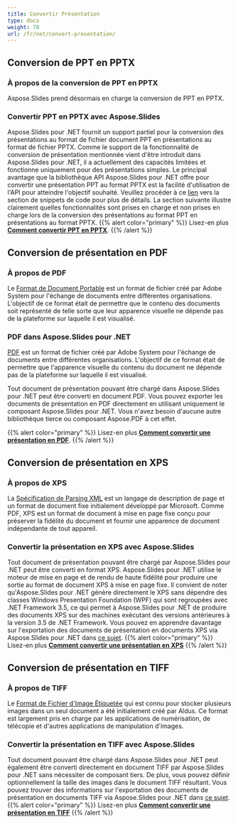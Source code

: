 ```yaml
---
title: Convertir Présentation
type: docs
weight: 70
url: /fr/net/convert-presentation/
---
```


## **Conversion de PPT en PPTX**
### **À propos de la conversion de PPT en PPTX**
Aspose.Slides prend désormais en charge la conversion de PPT en PPTX.
### **Convertir PPT en PPTX avec Aspose.Slides**
Aspose.Slides pour .NET fournit un support partiel pour la conversion des présentations au format de fichier document PPT en présentations au format de fichier PPTX. Comme le support de la fonctionnalité de conversion de présentation mentionnée vient d'être introduit dans Aspose.Slides pour .NET, il a actuellement des capacités limitées et fonctionne uniquement pour des présentations simples. Le principal avantage que la bibliothèque API Aspose.Slides pour .NET offre pour convertir une présentation PPT au format PPTX est la facilité d'utilisation de l'API pour atteindre l'objectif souhaité. Veuillez procéder à ce [lien](/slides/fr/net/convert-presentation/) vers la section de snippets de code pour plus de détails. La section suivante illustre clairement quelles fonctionnalités sont prises en charge et non prises en charge lors de la conversion des présentations au format PPT en présentations au format PPTX.
{{% alert color="primary" %}} 
Lisez-en plus [**Comment convertir PPT en PPTX**](/slides/fr/net/convert-ppt-to-pptx/).
{{% /alert %}}
## **Conversion de présentation en PDF**
### **À propos de PDF**
Le [Format de Document Portable](https://en.wikipedia.org/wiki/PDF) est un format de fichier créé par Adobe System pour l'échange de documents entre différentes organisations. L'objectif de ce format était de permettre que le contenu des documents soit représenté de telle sorte que leur apparence visuelle ne dépende pas de la plateforme sur laquelle il est visualisé.
### **PDF dans Aspose.Slides pour .NET**
[PDF](https://docs.fileformat.com/pdf/) est un format de fichier créé par Adobe System pour l'échange de documents entre différentes organisations. L'objectif de ce format était de permettre que l'apparence visuelle du contenu du document ne dépende pas de la plateforme sur laquelle il est visualisé.

Tout document de présentation pouvant être chargé dans Aspose.Slides pour .NET peut être converti en document PDF. Vous pouvez exporter les documents de présentation en PDF directement en utilisant uniquement le composant Aspose.Slides pour .NET. Vous n'avez besoin d'aucune autre bibliothèque tierce ou composant Aspose.PDF à cet effet.

{{% alert color="primary" %}} 
Lisez-en plus [**Comment convertir une présentation en PDF**](/slides/fr/net/convert-powerpoint-ppt-and-pptx-to-pdf/).
{{% /alert %}}

## **Conversion de présentation en XPS**
### **À propos de XPS**
La [Spécification de Parsing XML](https://en.wikipedia.org/wiki/Open_XML_Paper_Specification) est un langage de description de page et un format de document fixe initialement développé par Microsoft. Comme PDF, XPS est un format de document à mise en page fixe conçu pour préserver la fidélité du document et fournir une apparence de document indépendante de tout appareil.
### **Convertir la présentation en XPS avec Aspose.Slides**
Tout document de présentation pouvant être chargé par Aspose.Slides pour .NET peut être converti en format XPS. Aspose.Slides pour .NET utilise le moteur de mise en page et de rendu de haute fidélité pour produire une sortie au format de document XPS à mise en page fixe. Il convient de noter qu'Aspose.Slides pour .NET génère directement le XPS sans dépendre des classes Windows Presentation Foundation (WPF) qui sont regroupées avec .NET Framework 3.5, ce qui permet à Aspose.Slides pour .NET de produire des documents XPS sur des machines exécutant des versions antérieures à la version 3.5 de .NET Framework. Vous pouvez en apprendre davantage sur l'exportation des documents de présentation en documents XPS via Aspose.Slides pour .NET dans [ce sujet](/slides/fr/net/convert-powerpoint-ppt-and-pptx-to-microsoft-xps-document/).
{{% alert color="primary" %}} 
Lisez-en plus [**Comment convertir une présentation en XPS**](/slides/fr/net/convert-powerpoint-ppt-and-pptx-to-microsoft-xps-document/)
{{% /alert %}}
## **Conversion de présentation en TIFF**
### **À propos de TIFF**
Le [Format de Fichier d'Image Étiquetée](https://en.wikipedia.org/wiki/TIFF) qui est connu pour stocker plusieurs images dans un seul document a été initialement créé par Aldus. Ce format est largement pris en charge par les applications de numérisation, de télécopie et d'autres applications de manipulation d'images.
### **Convertir la présentation en TIFF avec Aspose.Slides**
Tout document pouvant être chargé dans Aspose.Slides pour .NET peut également être converti directement en document TIFF par Aspose.Slides pour .NET sans nécessiter de composant tiers. De plus, vous pouvez définir optionnellement la taille des images dans le document TIFF résultant. Vous pouvez trouver des informations sur l'exportation des documents de présentation en documents TIFF via Aspose.Slides pour .NET dans [ce sujet](/slides/fr/net/convert-powerpoint-ppt-and-pptx-to-tiff/).
{{% alert color="primary" %}} 
Lisez-en plus [**Comment convertir une présentation en TIFF**](/slides/fr/net/convert-powerpoint-to-tiff/)
{{% /alert %}}